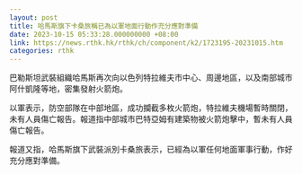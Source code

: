 ```yaml
---
layout: post
title: 哈馬斯旗下卡桑旅稱已為以軍地面行動作充分應對準備
date: 2023-10-15 05:33:28.000000000 +08:00
link: https://news.rthk.hk/rthk/ch/component/k2/1723195-20231015.htm
categories: rthk
---
```


巴勒斯坦武裝組織哈馬斯再次向以色列特拉維夫市中心、周邊地區，以及南部城市阿什凱隆等地，密集發射火箭炮。

以軍表示，防空部隊在中部地區，成功攔截多枚火箭炮，特拉維夫機場暫時關閉，未有人員傷亡報告。報道指中部城市巴特亞姆有建築物被火箭炮擊中，暫未有人員傷亡報告。

報道又指，哈馬斯旗下武裝派別卡桑旅表示，已經為以軍任何地面軍事行動，作好充分應對準備。
